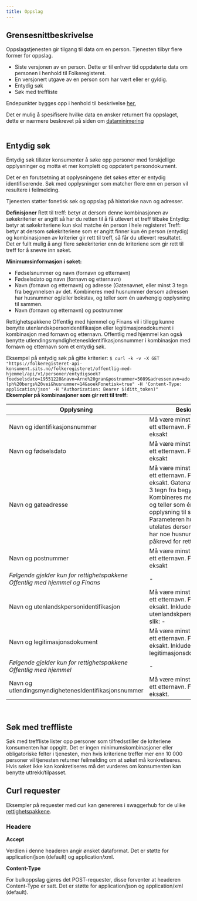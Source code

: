 ```yaml
---
title: Oppslag
---
```


## Grensesnittbeskrivelse
Oppslagstjenesten gir tilgang til data om en person. Tjenesten tilbyr flere former for oppslag. 
   * Siste versjonen av en person. Dette er til enhver tid oppdaterte data om personen i henhold til Folkeregisteret. 
   * En versjonert utgave av en person som har vært eller er gyldig.
   * Entydig søk 
   * Søk med treffliste 

Endepunkter bygges opp i henhold til beskrivelse [her.](../endepunkter) 

Det er mulig å spesifisere hvilke data en ønsker returnert fra oppslaget, dette er nærmere beskrevet på siden om [dataminimering](../dataminimering)
<br>
<br>

## Entydig søk

Entydig søk tillater konsumenter å søke opp personer med forskjellige opplysninger og motta et mer komplett og oppdatert persondokument. <br>

Det er en forutsetning at opplysningene det søkes etter er entydig identifiserende. Søk med opplysninger som matcher flere enn en person vil resultere i feilmelding. <br> 

Tjenesten støtter fonetisk søk og oppslag på historiske navn og adresser.
  
**Definisjoner**
Rett til treff: betyr at dersom denne kombinasjonen av søkekriterier er angitt så har du retten til å få utlevert et treff tilbake
Entydig: betyr at søkekriteriene kun skal matche én person i hele registeret
Treff: betyr at dersom søkekriteriene som er angitt finner kun én person (entydig) og kombinasjonen av kriterier gir rett til treff, så får du utlevert resultatet. Det er fullt mulig å angi flere søkekriterier enn de kriteriene som gir rett til treff for å snevre inn søket. 

**Minimumsinformasjon i søket:**
  * Fødselsnummer og navn (fornavn og etternavn)
  *	Fødselsdato og navn (fornavn og etternavn) 
  * Navn (fornavn og etternavn) og adresse (Gatenavnet, eller minst 3 tegn fra begynnelsen av det. Kombineres med husnummer dersom adressen har husnummer og/eller bokstav, og teller som én uavhengig opplysning til sammen.
  * Navn (fornavn og etternavn) og postnummer

Rettighetspakkene Offentlig med hjemmel og Finans vil i tillegg kunne benytte utenlandskpersonidentifikasjon eller legitimasjonsdokument i kombinasjon med fornavn og etternavn. Offentlig med hjemmel kan også benytte  utlendingsmyndighetenesIdentifikasjonsnummer  i kombinasjon med fornavn og etternavn som et entydig søk.

Eksempel på entydig søk på gitte kriterier: 
`$ curl -k -v -X GET "https://folkeregisteret-api-konsument.sits.no/folkeregisteret/offentlig-med-hjemmel/api/v1/personer/entydigsoek?foedselsdato=19551228&navn=Arne%20gran&postnummer=5089&adressenavn=adolph%20bergs%20vei&husnummer=14&soekFonetisk=true" -H 'Content-Type: application/json' -H "Authorization: Bearer $(ditt_token)"`
<br>
**Eksempler på kombinasjoner som gir rett til treff:**

| Opplysning	| Beskrivelse	| Eksempel |
|-------------|--------------------------------------|--------------------------------------|
|Navn og identifikasjonsnummer	| Må være minst ett fornavn og ett etternavn. Fonetisk eller eksakt	| ?navn=Arne%20Hansen&identifikasjonsnummer=13108138812 |
|Navn og fødselsdato	| Må være minst ett fornavn og ett etternavn. Fonetisk eller eksakt |	?navn=Arne%20Hansen&foedselsdato=19811013
|Navn og gateadresse	| Må være minst ett fornavn og ett etternavn. Fonetisk eller eksakt. Gatenavnet, eller minst 3 tegn fra begynnelsen av det. Kombineres med husnummer og teller som én uavhengig opplysning til sammen. Parameteren husnummer kan utelates dersom adressen ikke har noe husnummer. Ellers påkrevd for rett til treff	| ?navn=Arne%20Hansen&adressenavn=Økernveien&husnummer=10B
|Navn og postnummer	| Må være minst ett fornavn og ett etternavn. Fonetisk eller eksakt | ?navn=Arne%20Hansen&postnummer=1251 |
| *Følgende gjelder kun for rettighetspakkene Offentlig med hjemmel og Finans*		| - | - |
|Navn og utenlandskpersonidentifikasjon	| Må være minst ett fornavn og ett etternavn. Fonetisk eller eksakt. Inkludert landkode i utenlandskpersonidentifikasjon slik: <landkode>- <personnummer>	| ?navn=Arne%20Hansen&utenlandskpersonidentifikasjon=ARG-8766523769 |
|Navn og legitimasjonsdokument	| Må være minst ett fornavn og ett etternavn. Fonetisk eller eksakt. Inkludert landkode i legitimasjonsdokument slik: <landkode>-<dokumentnummer> |  ?navn=Arne%20Hansen&legitimasjonsdokument=DNK-7545367 |
| *Følgende gjelder kun for rettighetspakkene Offentlig med hjemmel* | - | - |
|Navn og utlendingsmyndighetenesIdentifikasjonsnummer	| Må være minst ett fornavn og ett etternavn. Fonetisk eller eksakt. | ?navn=Arne%20Hansen&utlendingsmyndighetenesIdentifikasjonsnummer=87676437682 |


<br>

## Søk med treffliste

Søk med treffliste lister opp personer som tilfredsstiller de kriteriene konsumenten har oppgitt. Det er ingen minimumskombinasjoner eller obligatoriske felter i tjenesten, men hvis kriteriene treffer mer enn 10 000 personer vil tjenesten returner feilmelding om at søket må konkretiseres. Hvis søket ikke kan konkretiseres må det vurderes om konsumenten kan benytte uttrekk/tilpasset. 

## Curl requester
Eksempler på requester med curl kan genereres i swaggerhub for de ulike [rettighetspakkene](https://app.swaggerhub.com/organizations/Skatteetaten).  


### Headere

**Accept**

Verdien i denne headeren angir ønsket dataformat. Det er støtte for application/json (default) og application/xml.

**Content-Type**

For bulkoppslag gjøres det POST-requester, disse forventer at headeren Content-Type er satt. Det er støtte for application/json og application/xml (default).

